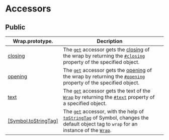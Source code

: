 # Accessors

## Public

| Wrap.prototype.                                 | Decription                                                                                                                                                                                                                                                                                                                                   |   |
| ----------------------------------------------- | -------------------------------------------------------------------------------------------------------------------------------------------------------------------------------------------------------------------------------------------------------------------------------------------------------------------------------------------- | - |
| [closing](closing.md)                           | The [`get`](https://developer.mozilla.org/en-US/docs/Web/JavaScript/Reference/Functions/get) accessor gets the [closing](../../library/basic-concepts.md#closing) of the wrap by returning the [`#closing`](../properties/#closing-closing) property of the specified object.                                                                |   |
| [opening](opening.md)                           | The [`get`](https://developer.mozilla.org/en-US/docs/Web/JavaScript/Reference/Functions/get) accessor gets the [opening](../../library/basic-concepts.md#opening) of the wrap by returning the [`#opening`](../properties/#opening-opening) property of the specified object.                                                                |   |
| [text](text.md)                                 | The [`get`](https://developer.mozilla.org/en-US/docs/Web/JavaScript/Reference/Functions/get) accessor gets the text of the [`Wrap`](../info/) by returning the [`#text`](../properties/#text-text) property of a specified object.                                                                                                           |   |
| [\[Symbol.toStringTag\]](symbol.tostringtag.md) | The [`get`](https://developer.mozilla.org/en-US/docs/Web/JavaScript/Reference/Functions/get) accessor, with the help of [`toStringTag`](https://developer.mozilla.org/en-US/docs/Web/JavaScript/Reference/Global\_Objects/Symbol/toStringTag) of Symbol, changes the default object tag to `wrap` for an instance of the [`Wrap`](../info/). |   |
